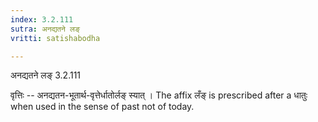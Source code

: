 ```yaml
---
index: 3.2.111
sutra: अनद्यतने लङ्
vritti: satishabodha

---
```

 अनद्यतने लङ् 3.2.111 


वृत्तिः -- अनद्यतन-भूतार्थ-वृत्तेर्धातोर्लङ् स्यात् । The affix लँङ् is prescribed after a धातुः when used in the sense of past not of today. 